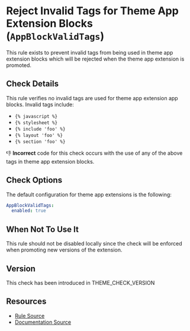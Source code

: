 # Reject Invalid Tags for Theme App Extension Blocks (`AppBlockValidTags`)

This rule exists to prevent invalid tags from being used in theme app extension blocks which will be rejected when the theme app extension is promoted.

## Check Details

This rule verifies no invalid tags are used for theme app extension app blocks. Invalid tags include:

- `{% javascript %}`
- `{% stylesheet %}`
- `{% include 'foo' %}`
- `{% layout 'foo' %}`
- `{% section 'foo' %}`

:-1: **Incorrect** code for this check occurs with the use of any of the above tags in theme app extension blocks.

## Check Options

The default configuration for theme app extensions is the following:

```yaml
AppBlockValidTags:
  enabled: true
```

## When Not To Use It

This rule should not be disabled locally since the check will be enforced when
promoting new versions of the extension.

## Version

This check has been introduced in THEME_CHECK_VERSION

## Resources

- [Rule Source][codesource]
- [Documentation Source][docsource]

[codesource]: /lib/theme_check/checks/app_block_valid_tags.rb
[docsource]: /docs/checks/app_block_valid_tags.md
